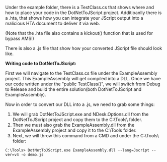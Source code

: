 Under the example folder, there is a TestClass.cs that shows where and how to place your code in the DotNetToJScript project. Additioanlly there is a .hta, that shows how you can integrate your JScript output into a malicious HTA document to deliver it via web.

(Note that the .hta file also contains a kickout() function that is used for bypass AMSI)

There is also a .js file that show how your converted JScript file should look like.

**Writing code to DotNetToJScript:**

First we will navigate to the TestClass.cs file under the ExampleAssembly project. This ExampleAssembly will get compiled into a DLL. Once we have our code written under the "public TestClass()", we will switch from Debug to Release and build the entire solution(both DotNetToJScript and ExampleAssembly).

Now in order to convert our DLL into a .js, we need to grab some things: 

1. We will grab DotNetToJScript.exe and NDesk.Options.dll from the DotNetToJScript project and copy them to the C:\Tools\ folder.
2. Then we must also grab the ExampleAssembly.dll from the ExampleAssembly project and copy it to the C:\Tools folder.
3. Next, we will throw this command from a CMD and under the C:\Tools\ folder:

```
C:\Tools> DotNetToJScript.exe ExampleAssembly.dll --lang=Jscript --ver=v4 -o demo.js
```
